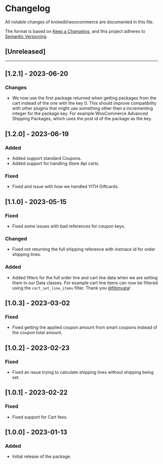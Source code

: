 # Changelog

All notable changes of krokedil/woocommerce are documented in this file.

The format is based on [Keep a Changelog](https://keepachangelog.com/en/1.0.0/),
and this project adheres to [Semantic Versioning](https://semver.org/spec/v2.0.0.html).

## [Unreleased]

------------------

## [1.2.1] - 2023-06-20

### Changes
* We now use the first package returned when getting packages from the cart instead of the one with the key 0. This should improve compatibility with other plugins that might use something other then a incrementing integer for the package key. For example WooCommerce Advanced Shipping Packages, which uses the post id of the package as the key.

## [1.2.0] - 2023-06-19

### Added
* Added support standard Coupons.
* Added support for handling Store Api carts.

### Fixed
* Fixed and issue with how we handled YITH Giftcards.

## [1.1.0] - 2023-05-15

### Fixed
* Fixed some issues with bad references for coupon keys.

### Changed
* Fixed not returning the full shipping reference with instnace id for order shipping lines.

### Added
* Added filters for the full order line and cart line data when we are setting them in our Data classes. For example cart line items can now be filtered using the `cart_set_line_items` filter. Thank you [@fitimvata](https://github.com/fitimvata)!

## [1.0.3] - 2023-03-02

### Fixed

* Fixed getting the applied coupon amount from smart coupons instead of the coupon total amount.

## [1.0.2] - 2023-02-23

### Fixed

* Fixed an issue trying to calculate shipping lines without shipping being set.

## [1.0.1] - 2023-02-22

### Fixed

* Fixed support for Cart fees.

## [1.0.0] - 2023-01-13

### Added

* Initial release of the package.
